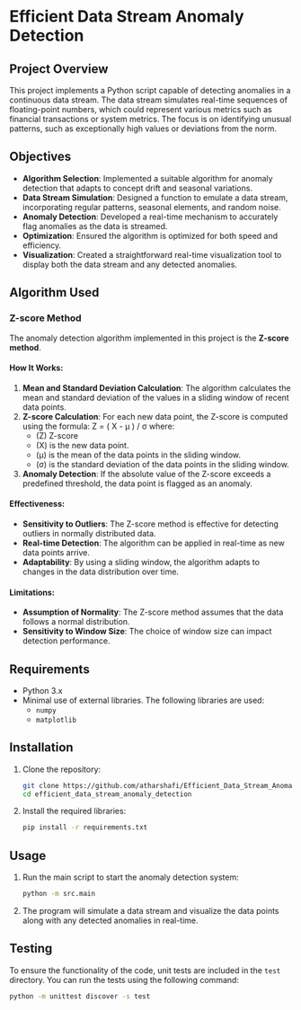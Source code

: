 # Efficient Data Stream Anomaly Detection

## Project Overview

This project implements a Python script capable of detecting anomalies in a continuous data stream. The data stream simulates real-time sequences of floating-point numbers, which could represent various metrics such as financial transactions or system metrics. The focus is on identifying unusual patterns, such as exceptionally high values or deviations from the norm.

## Objectives

- **Algorithm Selection**: Implemented a suitable algorithm for anomaly detection that adapts to concept drift and seasonal variations.
- **Data Stream Simulation**: Designed a function to emulate a data stream, incorporating regular patterns, seasonal elements, and random noise.
- **Anomaly Detection**: Developed a real-time mechanism to accurately flag anomalies as the data is streamed.
- **Optimization**: Ensured the algorithm is optimized for both speed and efficiency.
- **Visualization**: Created a straightforward real-time visualization tool to display both the data stream and any detected anomalies.

## Algorithm Used

### Z-score Method

The anomaly detection algorithm implemented in this project is the **Z-score method**. 

#### How It Works:
1. **Mean and Standard Deviation Calculation**: The algorithm calculates the mean and standard deviation of the values in a sliding window of recent data points.
2. **Z-score Calculation**: For each new data point, the Z-score is computed using the formula:
   Z = ( X - μ ) / σ
   where:
   - (Z) Z-score
   - (X) is the new data point.
   - (μ) is the mean of the data points in the sliding window.
   - (σ) is the standard deviation of the data points in the sliding window.
3. **Anomaly Detection**: If the absolute value of the Z-score exceeds a predefined threshold, the data point is flagged as an anomaly.

#### Effectiveness:
- **Sensitivity to Outliers**: The Z-score method is effective for detecting outliers in normally distributed data.
- **Real-time Detection**: The algorithm can be applied in real-time as new data points arrive.
- **Adaptability**: By using a sliding window, the algorithm adapts to changes in the data distribution over time.

#### Limitations:
- **Assumption of Normality**: The Z-score method assumes that the data follows a normal distribution.
- **Sensitivity to Window Size**: The choice of window size can impact detection performance.

## Requirements

- Python 3.x
- Minimal use of external libraries. The following libraries are used:
  - `numpy`
  - `matplotlib`

## Installation

1. Clone the repository:
   ```bash
   git clone https://github.com/atharshafi/Efficient_Data_Stream_Anomaly_Detection.git
   cd efficient_data_stream_anomaly_detection
   ```

2. Install the required libraries:
   ```bash
   pip install -r requirements.txt
   ```

## Usage

1. Run the main script to start the anomaly detection system:
   ```bash
   python -m src.main
   ```

2. The program will simulate a data stream and visualize the data points along with any detected anomalies in real-time.

## Testing

To ensure the functionality of the code, unit tests are included in the `test` directory. You can run the tests using the following command:
   ```bash 
   python -m unittest discover -s test
   ```
